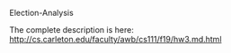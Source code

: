 Election-Analysis

The complete description is here: http://cs.carleton.edu/faculty/awb/cs111/f19/hw3.md.html
